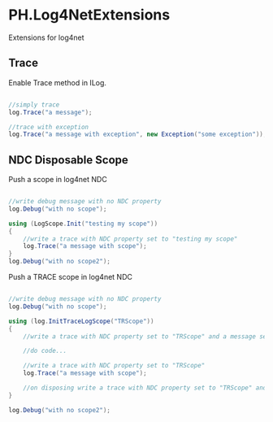 # PH.Log4NetExtensions

Extensions for log4net

## Trace 

Enable Trace method in ILog.

```csharp

//simply trace
log.Trace("a message");

//trace with exception
log.Trace("a message with exception", new Exception("some exception"));

```

## NDC Disposable Scope

Push a scope in log4net NDC

```csharp

//write debug message with no NDC property
log.Debug("with no scope");

using (LogScope.Init("testing my scope"))
{
    //write a trace with NDC property set to "testing my scope"
    log.Trace("a message with scope");
}
log.Debug("with no scope2");

```

Push a TRACE scope in log4net NDC

```csharp

//write debug message with no NDC property
log.Debug("with no scope");

using (log.InitTraceLogScope("TRScope"))
{
    //write a trace with NDC property set to "TRScope" and a message set to "----> TRScope"

    //do code...

    //write a trace with NDC property set to "TRScope"
    log.Trace("a message with scope");

    //on disposing write a trace with NDC property set to "TRScope" and a message set to "<---- TRScope"
}

log.Debug("with no scope2");

```


